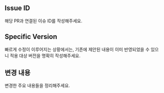 ## Issue ID 
해당 PR과 연결된 이슈 ID를 작성해주세요.

## Specific Version
빠르게 수정이 이루어지는 상황에서는, 기존에 제안된 내용이 이미 반영되었을 수 있으니 적용 대상 버전을 명확히 작성해주세요.

## 변경 내용
변경한 주요 내용들을 정리해주세요.